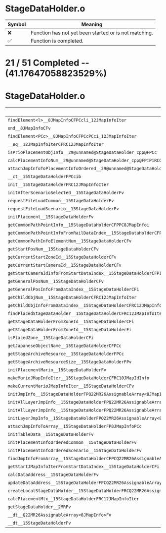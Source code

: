 # StageDataHolder.o
| Symbol | Meaning 
| ------------- | ------------- 
| :x: | Function has not yet been started or is not matching. 
| :white_check_mark: | Function is completed. 


# 21 / 51 Completed -- (41.17647058823529%)
# StageDataHolder.o
| Symbol | Decompiled? |
| ------------- | ------------- |
| `findElement<l>__8JMapInfoCFPCcli_12JMapInfoIter` | :x: |
| `end__8JMapInfoCFv` | :x: |
| `findElement<PCc>__8JMapInfoCFPCcPCci_12JMapInfoIter` | :x: |
| `__eq__12JMapInfoIterCFRC12JMapInfoIter` | :x: |
| `isPrioPlacementObjInfo__29@unnamed@StageDataHolder_cpp@FPCc` | :x: |
| `calcPlacementInfoNum__29@unnamed@StageDataHolder_cpp@FPiPiRCQ22MR26AssignableArray<8JMapInfo>` | :x: |
| `attachJmpInfoToPlacementInfoOrdered__29@unnamed@StageDataHolder_cpp@FP20PlacementInfoOrderedP20PlacementInfoOrderedP20PlacementInfoOrderedRCQ22MR26AssignableArray<8JMapInfo>` | :x: |
| `__ct__15StageDataHolderFPCcib` | :x: |
| `init__15StageDataHolderFRC12JMapInfoIter` | :white_check_mark: |
| `initAfterScenarioSelected__15StageDataHolderFv` | :white_check_mark: |
| `requestFileLoadCommon__15StageDataHolderFv` | :white_check_mark: |
| `requestFileLoadScenario__15StageDataHolderFv` | :white_check_mark: |
| `initPlacement__15StageDataHolderFv` | :white_check_mark: |
| `getCommonPathPointInfo__15StageDataHolderCFPPC8JMapInfoi` | :white_check_mark: |
| `getCommonPathPointInfoFromRailDataIndex__15StageDataHolderCFPPC8JMapInfoi` | :x: |
| `getCommonPathInfoElementNum__15StageDataHolderCFv` | :x: |
| `getStartPosNum__15StageDataHolderCFv` | :x: |
| `getCurrentStartZoneId__15StageDataHolderCFv` | :x: |
| `getCurrentStartCameraId__15StageDataHolderCFv` | :white_check_mark: |
| `getStartCameraIdInfoFromStartDataIndex__15StageDataHolderCFP10JMapIdInfoi` | :white_check_mark: |
| `getGeneralPosNum__15StageDataHolderCFv` | :x: |
| `getGeneralPosInfoFromDataIndex__15StageDataHolderCFi` | :x: |
| `getChildObjNum__15StageDataHolderCFRC12JMapInfoIter` | :x: |
| `getChildObjInfoFromDataIndex__15StageDataHolderCFRC12JMapInfoIteri` | :x: |
| `findPlacedStageDataHolder__15StageDataHolderCFRC12JMapInfoIter` | :white_check_mark: |
| `getStageDataHolderFromZoneId__15StageDataHolderCFi` | :white_check_mark: |
| `getStageDataHolderFromZoneId__15StageDataHolderFi` | :x: |
| `isPlacedZone__15StageDataHolderCFi` | :white_check_mark: |
| `getJapaneseObjectName__15StageDataHolderCFPCc` | :white_check_mark: |
| `getStageArchiveResource__15StageDataHolderFPCc` | :white_check_mark: |
| `getStageArchiveResourceSize__15StageDataHolderFPv` | :white_check_mark: |
| `initPlacementMario__15StageDataHolderFv` | :x: |
| `makeMarioJMapInfoIter__15StageDataHolderCFRC10JMapIdInfo` | :x: |
| `makeCurrentMarioJMapInfoIter__15StageDataHolderCFv` | :x: |
| `initJmpInfo__15StageDataHolderFPQ22MR26AssignableArray<8JMapInfo>PCc` | :x: |
| `initAllLayerJmpInfo__15StageDataHolderFPQ22MR26AssignableArray<8JMapInfo>PCc` | :x: |
| `initAllLayerJmpInfo__15StageDataHolderFPQ22MR26AssignableArray<8JMapInfo>PCcPCc` | :x: |
| `initLayerJmpInfo__15StageDataHolderFPQ22MR26AssignableArray<8JMapInfo>PCcPCcUl` | :x: |
| `attachJmpInfoToArray__15StageDataHolderFP8JMapInfoPCc` | :x: |
| `initTableData__15StageDataHolderFv` | :white_check_mark: |
| `initPlacementInfoOrderedCommon__15StageDataHolderFv` | :x: |
| `initPlacementInfoOrderedScenario__15StageDataHolderFv` | :x: |
| `findJmpInfoFromArray__15StageDataHolderCFPCQ22MR26AssignableArray<8JMapInfo>PCc` | :white_check_mark: |
| `getStartJMapInfoIterFromStartDataIndex__15StageDataHolderCFi` | :x: |
| `calcDataAddress__15StageDataHolderFv` | :white_check_mark: |
| `updateDataAddress__15StageDataHolderFPCQ22MR26AssignableArray<8JMapInfo>` | :white_check_mark: |
| `createLocalStageDataHolder__15StageDataHolderFRCQ22MR26AssignableArray<8JMapInfo>b` | :x: |
| `calcPlacementMtx__15StageDataHolderFRC12JMapInfoIter` | :white_check_mark: |
| `getStageDataHolder__2MRFv` | :x: |
| `__dt__Q22MR26AssignableArray<8JMapInfo>Fv` | :white_check_mark: |
| `__dt__15StageDataHolderFv` | :white_check_mark: |
